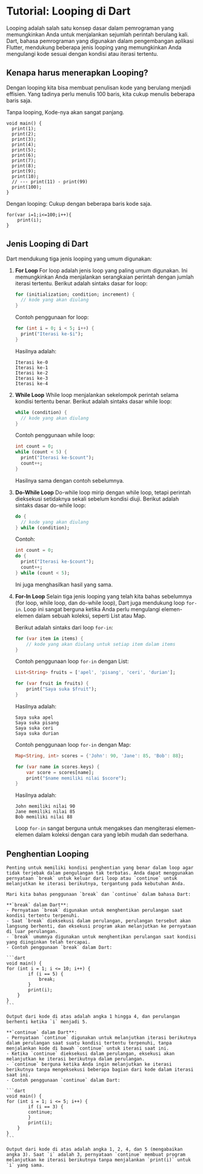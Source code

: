# Tutorial: Looping di Dart

Looping adalah salah satu konsep dasar dalam pemrograman yang memungkinkan Anda untuk menjalankan sejumlah perintah berulang kali. Dart, bahasa pemrograman yang digunakan dalam pengembangan aplikasi Flutter, mendukung beberapa jenis looping yang memungkinkan Anda mengulangi kode sesuai dengan kondisi atau iterasi tertentu.


## Kenapa harus menerapkan Looping?

Dengan looping kita bisa membuat penulisan kode yang berulang menjadi effisien. Yang tadinya perlu menulis 100 baris, kita cukup menulis beberapa baris saja.

Tanpa looping, 
Kode-nya akan sangat panjang.
```
void main() {
  print(1);
  print(2);
  print(3);
  print(4);
  print(5);
  print(6);
  print(7);
  print(8);
  print(9);
  print(10);
  // --- print(11) - print(99)
  print(100);
}
```

Dengan looping:
Cukup dengan beberapa baris kode saja.
```
for(var i=1;i<=100;i++){
    print(i);
}
```

## Jenis Looping di Dart

Dart mendukung tiga jenis looping yang umum digunakan:

1. **For Loop**
   For loop adalah jenis loop yang paling umum digunakan. Ini memungkinkan Anda menjalankan serangkaian perintah dengan jumlah iterasi tertentu. Berikut adalah sintaks dasar for loop:

   ```dart
   for (initialization; condition; increment) {
     // kode yang akan diulang
   }
   ```

   Contoh penggunaan for loop:

   ```dart
   for (int i = 0; i < 5; i++) {
     print("Iterasi ke-$i");
   }
   ```

   Hasilnya adalah:
   ```
   Iterasi ke-0
   Iterasi ke-1
   Iterasi ke-2
   Iterasi ke-3
   Iterasi ke-4
   ```

2. **While Loop**
   While loop menjalankan sekelompok perintah selama kondisi tertentu benar. Berikut adalah sintaks dasar while loop:

   ```dart
   while (condition) {
     // kode yang akan diulang
   }
   ```

   Contoh penggunaan while loop:

   ```dart
   int count = 0;
   while (count < 5) {
     print("Iterasi ke-$count");
     count++;
   }
   ```

   Hasilnya sama dengan contoh sebelumnya.

3. **Do-While Loop**
   Do-while loop mirip dengan while loop, tetapi perintah dieksekusi setidaknya sekali sebelum kondisi diuji. Berikut adalah sintaks dasar do-while loop:

   ```dart
   do {
     // kode yang akan diulang
   } while (condition);
   ```

   Contoh:

   ```dart
   int count = 0;
   do {
     print("Iterasi ke-$count");
     count++;
   } while (count < 5);
   ```

   Ini juga menghasilkan hasil yang sama.

4. **For-In Loop**
    Selain tiga jenis looping yang telah kita bahas sebelumnya (for loop, while loop, dan do-while loop), Dart juga mendukung loop `for-in`. Loop ini sangat berguna ketika Anda perlu mengulangi elemen-elemen dalam sebuah koleksi, seperti List atau Map.

    Berikut adalah sintaks dari loop `for-in`:

    ```dart
    for (var item in items) {
        // kode yang akan diulang untuk setiap item dalam items
    }
    ```

    Contoh penggunaan loop `for-in` dengan List:

    ```dart
    List<String> fruits = ['apel', 'pisang', 'ceri', 'durian'];

    for (var fruit in fruits) {
        print("Saya suka $fruit");
    }
    ```

    Hasilnya adalah:

    ```
    Saya suka apel
    Saya suka pisang
    Saya suka ceri
    Saya suka durian
    ```

    Contoh penggunaan loop `for-in` dengan Map:

    ```dart
    Map<String, int> scores = {'John': 90, 'Jane': 85, 'Bob': 88};

    for (var name in scores.keys) {
        var score = scores[name];
        print("$name memiliki nilai $score");
    }
    ```

    Hasilnya adalah:

    ```
    John memiliki nilai 90
    Jane memiliki nilai 85
    Bob memiliki nilai 88
    ```

    Loop `for-in` sangat berguna untuk mengakses dan mengiterasi elemen-elemen dalam koleksi dengan cara yang lebih mudah dan sederhana.


## Penghentian Looping
    Penting untuk memiliki kondisi penghentian yang benar dalam loop agar tidak terjebak dalam pengulangan tak terbatas. Anda dapat menggunakan pernyataan `break` untuk keluar dari loop atau `continue` untuk melanjutkan ke iterasi berikutnya, tergantung pada kebutuhan Anda.

    Mari kita bahas penggunaan `break` dan `continue` dalam bahasa Dart:

    **`break` dalam Dart**:
    - Pernyataan `break` digunakan untuk menghentikan perulangan saat kondisi tertentu terpenuhi.
    - Saat `break` dieksekusi dalam perulangan, perulangan tersebut akan langsung berhenti, dan eksekusi program akan melanjutkan ke pernyataan di luar perulangan.
    - `break` umumnya digunakan untuk menghentikan perulangan saat kondisi yang diinginkan telah tercapai.
    - Contoh penggunaan `break` dalam Dart:

    ```dart
    void main() {
    for (int i = 1; i <= 10; i++) {
            if (i == 5) {
                break;
            }
            print(i);
        }
    }
    ```

    Output dari kode di atas adalah angka 1 hingga 4, dan perulangan berhenti ketika `i` menjadi 5.

    **`continue` dalam Dart**:
    - Pernyataan `continue` digunakan untuk melanjutkan iterasi berikutnya dalam perulangan saat suatu kondisi tertentu terpenuhi, tanpa menjalankan kode di bawah `continue` untuk iterasi saat ini.
    - Ketika `continue` dieksekusi dalam perulangan, eksekusi akan melanjutkan ke iterasi berikutnya dalam perulangan.
    - `continue` berguna ketika Anda ingin melanjutkan ke iterasi berikutnya tanpa mengeksekusi beberapa bagian dari kode dalam iterasi saat ini.
    - Contoh penggunaan `continue` dalam Dart:

    ```dart
    void main() {
    for (int i = 1; i <= 5; i++) {
            if (i == 3) {
            continue;
            }
            print(i);
        }
    }
    ```

    Output dari kode di atas adalah angka 1, 2, 4, dan 5 (mengabaikan angka 3). Saat `i` adalah 3, pernyataan `continue` membuat program melanjutkan ke iterasi berikutnya tanpa menjalankan `print(i)` untuk `i` yang sama.